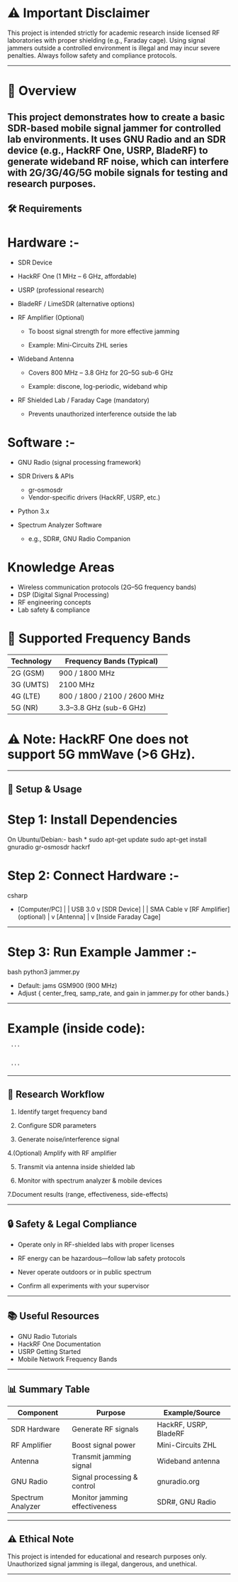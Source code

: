 # ⚠️ Important Disclaimer
This project is intended strictly for academic research inside licensed RF laboratories with proper shielding (e.g., Faraday cage).
Using signal jammers outside a controlled environment is illegal and may incur severe penalties. Always follow safety and compliance protocols.

---
# 📌 Overview

This project demonstrates how to create a basic SDR-based mobile signal jammer for controlled lab environments.
It uses GNU Radio and an SDR device (e.g., HackRF One, USRP, BladeRF) to generate wideband RF noise, which can interfere with 2G/3G/4G/5G mobile signals for testing and research purposes.
---

## 🛠 Requirements
  
# Hardware :-

  * SDR Device

  
  * HackRF One (1 MHz – 6 GHz, affordable)

  * USRP (professional research)
    
  * BladeRF / LimeSDR (alternative options)
 
    
 
* RF Amplifier (Optional)

  * To boost signal strength for more effective jamming

  * Example: Mini-Circuits ZHL series
 
    

* Wideband Antenna

  * Covers 800 MHz – 3.8 GHz for 2G–5G sub-6 GHz

  * Example: discone, log-periodic, wideband whip
 
  

* RF Shielded Lab / Faraday Cage (mandatory)

     * Prevents unauthorized interference outside the lab


# Software :-

  * GNU Radio (signal processing framework)

  * SDR Drivers & APIs
       * gr-osmosdr
       * Vendor-specific drivers (HackRF, USRP, etc.)

  * Python 3.x
  * Spectrum Analyzer Software
       * e.g., SDR#, GNU Radio Companion

# Knowledge Areas

  * Wireless communication protocols (2G–5G frequency bands)
  * DSP (Digital Signal Processing)
  * RF engineering concepts
  * Lab safety & compliance

# 📡 Supported Frequency Bands

| Technology | Frequency Bands (Typical)    |
| ---------- | ---------------------------- |
| 2G (GSM)   | 900 / 1800 MHz               |
| 3G (UMTS)  | 2100 MHz                     |
| 4G (LTE)   | 800 / 1800 / 2100 / 2600 MHz |
| 5G (NR)    | 3.3–3.8 GHz (sub-6 GHz)      |

# ⚠️ Note: HackRF One does not support 5G mmWave (>6 GHz).

---
## 🚀 Setup & Usage

# Step 1: Install Dependencies

On Ubuntu/Debian:- 
           bash 
               * sudo apt-get update
sudo apt-get install gnuradio gr-osmosdr hackrf


# Step 2: Connect Hardware :- 

csharp
* [Computer/PC]
      |
      | USB 3.0
      v
   [SDR Device]
      |
      | SMA Cable
      v
 [RF Amplifier] (optional)
      |
      v
   [Antenna]
      |
      v
[Inside Faraday Cage]

---

# Step 3: Run Example Jammer :-
  bash
    python3 jammer.py

* Default: jams GSM900 (900 MHz)
* Adjust { center_freq, samp_rate, and gain in jammer.py for other bands.}

---

  # Example (inside code):
     '''


     '''

---

## 🧪 Research Workflow

  1. Identify target frequency band

  2. Configure SDR parameters

  3. Generate noise/interference signal

  4.(Optional) Amplify with RF amplifier

  5. Transmit via antenna inside shielded lab

  6. Monitor with spectrum analyzer & mobile devices

  7.Document results (range, effectiveness, side-effects)

 --- 

## 🔒 Safety & Legal Compliance

  * Operate only in RF-shielded labs with proper licenses

  * RF energy can be hazardous—follow lab safety protocols

  * Never operate outdoors or in public spectrum

  * Confirm all experiments with your supervisor

---

## 📚 Useful Resources

   * GNU Radio Tutorials
   * HackRF One Documentation
   * USRP Getting Started
   * Mobile Network Frequency Bands

---

## 📊 Summary Table


| Component         | Purpose                       | Example/Source        |
| ----------------- | ----------------------------- | --------------------- |
| SDR Hardware      | Generate RF signals           | HackRF, USRP, BladeRF |
| RF Amplifier      | Boost signal power            | Mini-Circuits ZHL     |
| Antenna           | Transmit jamming signal       | Wideband antenna      |
| GNU Radio         | Signal processing & control   | gnuradio.org          |
| Spectrum Analyzer | Monitor jamming effectiveness | SDR#, GNU Radio       |

---

## ⚠️ Ethical Note

This project is intended for educational and research purposes only.
Unauthorized signal jamming is illegal, dangerous, and unethical.

---
  
